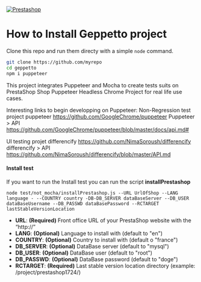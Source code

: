 [![Prestashop](https://i.imgur.com/qDqeQ1E.png)](https://www.prestashop.com)

# How to Install Geppetto project 
Clone this repo and run them directy with a simple `node` command.

```bash
git clone https://github.com/myrepo
cd geppetto
npm i puppeteer
```
This project integrates Puppeteer and Mocha to create tests suits on PrestaShop Shop
Puppeteer Headless Chrome Project for real life use cases.

Interesting links to begin developping on Puppeteer:
Non-Regression test
project puppeteer
https://github.com/GoogleChrome/puppeteer
Puppeteer > API
https://github.com/GoogleChrome/puppeteer/blob/master/docs/api.md#

UI testing
projet differencify
https://github.com/NimaSoroush/differencify
differencify > API
https://github.com/NimaSoroush/differencify/blob/master/API.md

#### Install test
If you want to run the Install test you can run the script **installPrestashop**
```
node test/not_mocha/installPrestashop.js --URL UrlOfShop --LANG language - --COUNTRY country -DB-DB_SERVER dataBaseServer --DB_USER dataBaseUsername --DB_PASSWD dataBasePassword --RCTARGET lastStableVersionLocation

```

* **URL**: **(Required)** Front office URL of your PrestaShop website with the “http://”
* **LANG**: **(Optional)** Language to install with (default to "en")
* **COUNTRY**: **(Optional)** Country to install with (default o "france")
* **DB_SERVER**: **(Optional)** DataBase server (default to "mysql")
* **DB_USER**: **(Optional)** DataBase user (default to "root")
* **DB_PASSWD**: **(Optional)** DataBase password (default to "doge")
* **RCTARGET**: **(Required)** Last stable version location directory (example: /project/prestashop1724/)